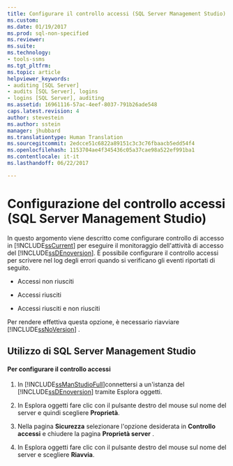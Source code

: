 ```yaml
---
title: Configurare il controllo accessi (SQL Server Management Studio) | Microsoft Docs
ms.custom: 
ms.date: 01/19/2017
ms.prod: sql-non-specified
ms.reviewer: 
ms.suite: 
ms.technology:
- tools-ssms
ms.tgt_pltfrm: 
ms.topic: article
helpviewer_keywords:
- auditing [SQL Server]
- audits [SQL Server], logins
- logins [SQL Server], auditing
ms.assetid: 16961116-57ac-4eef-8037-791b26ade548
caps.latest.revision: 4
author: stevestein
ms.author: sstein
manager: jhubbard
ms.translationtype: Human Translation
ms.sourcegitcommit: 2edcce51c6822a89151c3c3c76fbaacb5edd54f4
ms.openlocfilehash: 1153704ae4f345436c05a37cae98a522ef991ba1
ms.contentlocale: it-it
ms.lasthandoff: 06/22/2017

---
```

# <a name="configure-login-auditing-sql-server-management-studio"></a>Configurazione del controllo accessi (SQL Server Management Studio)
In questo argomento viene descritto come configurare controllo di accesso in [!INCLUDE[ssCurrent](../includes/sscurrent_md.md)] per eseguire il monitoraggio dell'attività di accesso del [!INCLUDE[ssDEnoversion](../includes/ssdenoversion_md.md)]. È possibile configurare il controllo accessi per scrivere nel log degli errori quando si verificano gli eventi riportati di seguito.  
  
-   Accessi non riusciti  
  
-   Accessi riusciti  
  
-   Accessi riusciti e non riusciti  
  
Per rendere effettiva questa opzione, è necessario riavviare [!INCLUDE[ssNoVersion](../includes/ssnoversion_md.md)] .  
  
## <a name="SSMSProcedure"></a>Utilizzo di SQL Server Management Studio  
  
#### <a name="to-configure-login-auditing"></a>Per configurare il controllo accessi  
  
1.  In [!INCLUDE[ssManStudioFull](../includes/ssmanstudiofull_md.md)]connettersi a un'istanza del [!INCLUDE[ssDEnoversion](../includes/ssdenoversion_md.md)] tramite Esplora oggetti.  
  
2.  In Esplora oggetti fare clic con il pulsante destro del mouse sul nome del server e quindi scegliere **Proprietà**.  
  
3.  Nella pagina **Sicurezza** selezionare l'opzione desiderata in **Controllo accessi** e chiudere la pagina **Proprietà server** .  
  
4.  In Esplora oggetti fare clic con il pulsante destro del mouse sul nome del server e scegliere **Riavvia**.  
  

